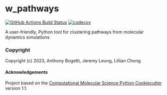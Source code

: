 w_pathways
==============================
[//]: # (Badges)
[![GitHub Actions Build Status](https://github.com/REPLACE_WITH_OWNER_ACCOUNT/w_pathways/workflows/CI/badge.svg)](https://github.com/REPLACE_WITH_OWNER_ACCOUNT/w_pathways/actions?query=workflow%3ACI)
[![codecov](https://codecov.io/gh/REPLACE_WITH_OWNER_ACCOUNT/w_pathways/branch/main/graph/badge.svg)](https://codecov.io/gh/REPLACE_WITH_OWNER_ACCOUNT/w_pathways/branch/main)


A user-friendly, Python tool for clustering pathways from molecular dynamics simulations

### Copyright

Copyright (c) 2023, Anthony Bogetti, Jeremy Leung, Lillian Chong


#### Acknowledgements
 
Project based on the 
[Computational Molecular Science Python Cookiecutter](https://github.com/molssi/cookiecutter-cms) version 1.1.
